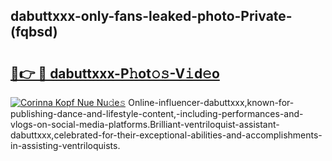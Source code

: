 ## dabuttxxx-only-fans​-leaked-photo​-Private-(fqbsd)


# <h2><a href="https://mediaupload.pro?title=dabuttxxx&ref=git">🔗👉 🔴 dabuttxxx-P𝚑ot𝚘𝚜-V𝚒d𝚎o</a></h2>

[![Corinna Kopf Nue Nu𝚍e𝚜](https://i.imgur.com/0qMVB7G.gif)](https://mediaupload.pro?title=dabuttxxx&ref=git)
Online-influencer-dabuttxxx,known-for-publishing-dance-and-lifestyle-content,-including-performances-and-vlogs-on-social-media-platforms.Brilliant-ventriloquist-assistant-dabuttxxx,celebrated-for-their-exceptional-abilities-and-accomplishments-in-assisting-ventriloquists.  